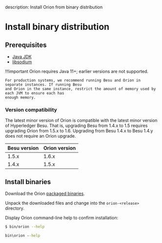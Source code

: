 description: Install Orion from binary distribution
<!--- END of page meta data -->

# Install binary distribution

## Prerequisites

* [Java JDK](http://www.oracle.com/technetwork/java/javase/downloads/index.html)
* [libsodium](Dependencies.md)

!!!important
    Orion requires Java 11+; earlier versions are not supported.

    For production systems, we recommend running Besu and Orion in separate instances. If running Besu
    and Orion in the same instance, restrict the amount of memory used by each JVM to ensure each has
    enough memory.

### Version compatibility

The latest minor version of Orion is compatible with the latest minor version of Hyperledger Besu.
That is, upgrading Besu from 1.4.x to 1.5 requires upgrading Orion from 1.5.x to 1.6. Upgrading from 
Besu 1.4.x to Besu 1.4.y does not require an Orion upgrade. 

| Besu version              | Orion version         |        
|---------------------------|-----------------------|
| 1.5.x                     | 1.6.x                 |        
| 1.4.x                     | 1.5.x                 |


## Install binaries

Download the Orion [packaged binaries](https://bintray.com/consensys/binaries/orion/_latestVersion#files).

Unpack the downloaded files and change into the `orion-<release>` directory.

Display Orion command-line help to confirm installation:

```bash tab="Linux/macOS"
$ bin/orion --help
```

```bat tab="Windows"
bin\orion --help
```
